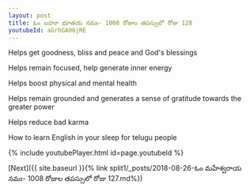 ```yaml
---
layout: post
title: ఓం బహూ భూతయ నమః- 1008 రోజుల తపస్సులో రోజు 128
youtubeId: aGrhGA06jRE
---
```

 
 
Helps get goodness, bliss and peace and God's blessings
 
Helps remain focused, help generate inner energy 
 
Helps boost physical and mental health 
 
Helps remain grounded and generates a sense of gratitude towards the greater power 
 
Helps reduce bad karma
 
How to learn English in your sleep for telugu people
 
 
 
 


{% include youtubePlayer.html id=page.youtubeId %}
 
[Next]({{ site.baseurl }}{% link split1/_posts/2018-08-26-ఓం మహేశ్వరాయ నమః- 1008 రోజుల తపస్సులో రోజు 127.md%})
 
